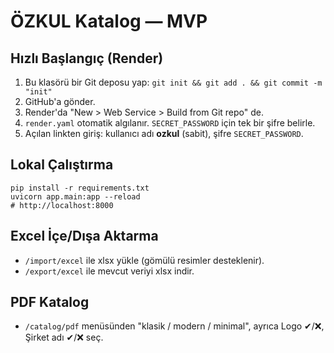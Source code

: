 # ÖZKUL Katalog — MVP

## Hızlı Başlangıç (Render)
1. Bu klasörü bir Git deposu yap: `git init && git add . && git commit -m "init"`
2. GitHub'a gönder.
3. Render'da "New > Web Service > Build from Git repo" de.
4. `render.yaml` otomatik algılanır. `SECRET_PASSWORD` için tek bir şifre belirle.
5. Açılan linkten giriş: kullanıcı adı **ozkul** (sabit), şifre `SECRET_PASSWORD`.

## Lokal Çalıştırma
```
pip install -r requirements.txt
uvicorn app.main:app --reload
# http://localhost:8000
```

## Excel İçe/Dışa Aktarma
- `/import/excel` ile xlsx yükle (gömülü resimler desteklenir).
- `/export/excel` ile mevcut veriyi xlsx indir.

## PDF Katalog
- `/catalog/pdf` menüsünden "klasik / modern / minimal", ayrıca Logo ✔/❌, Şirket adı ✔/❌ seç.
